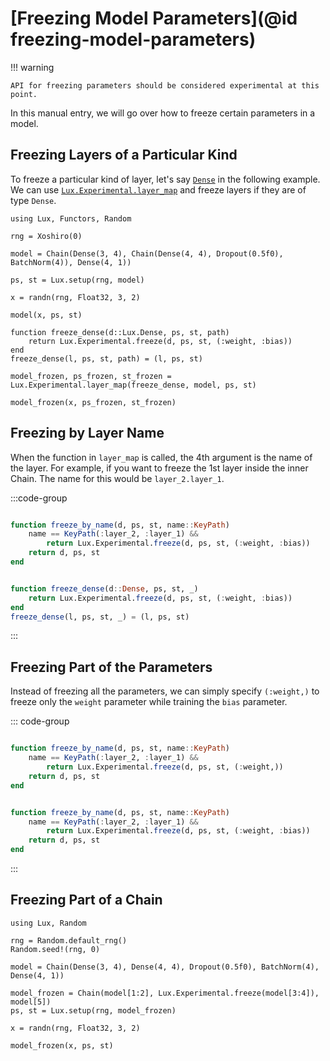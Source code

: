 # [Freezing Model Parameters](@id freezing-model-parameters)

!!! warning

    API for freezing parameters should be considered experimental at this point.

In this manual entry, we will go over how to freeze certain parameters in a model.

## Freezing Layers of a Particular Kind

To freeze a particular kind of layer, let's say [`Dense`](@ref) in the following example.
We can use [`Lux.Experimental.layer_map`](@ref) and freeze layers if they are of type
`Dense`.

```@example freezing_model_parameters
using Lux, Functors, Random

rng = Xoshiro(0)

model = Chain(Dense(3, 4), Chain(Dense(4, 4), Dropout(0.5f0), BatchNorm(4)), Dense(4, 1))

ps, st = Lux.setup(rng, model)

x = randn(rng, Float32, 3, 2)

model(x, ps, st)

function freeze_dense(d::Lux.Dense, ps, st, path)
    return Lux.Experimental.freeze(d, ps, st, (:weight, :bias))
end
freeze_dense(l, ps, st, path) = (l, ps, st)

model_frozen, ps_frozen, st_frozen = Lux.Experimental.layer_map(freeze_dense, model, ps, st)

model_frozen(x, ps_frozen, st_frozen)
```

## Freezing by Layer Name

When the function in `layer_map` is called, the 4th argument is the name of the layer.
For example, if you want to freeze the 1st layer inside the inner Chain. The name for this
would be `layer_2.layer_1`.

:::code-group

```julia [Freezing by Layer Name]

function freeze_by_name(d, ps, st, name::KeyPath)
    name == KeyPath(:layer_2, :layer_1) &&
        return Lux.Experimental.freeze(d, ps, st, (:weight, :bias))
    return d, ps, st
end

```

```julia [Freezing by Layer Type]

function freeze_dense(d::Dense, ps, st, _)
    return Lux.Experimental.freeze(d, ps, st, (:weight, :bias))
end
freeze_dense(l, ps, st, _) = (l, ps, st)

```

:::

## Freezing Part of the Parameters

Instead of freezing all the parameters, we can simply specify `(:weight,)` to freeze only
the `weight` parameter while training the `bias` parameter.

::: code-group

```julia [Freezing Some Parameters of a Layer]

function freeze_by_name(d, ps, st, name::KeyPath)
    name == KeyPath(:layer_2, :layer_1) &&
        return Lux.Experimental.freeze(d, ps, st, (:weight,))
    return d, ps, st
end

```

```julia [Freezing All Parameters of a Layer]

function freeze_by_name(d, ps, st, name::KeyPath)
    name == KeyPath(:layer_2, :layer_1) &&
        return Lux.Experimental.freeze(d, ps, st, (:weight, :bias))
    return d, ps, st
end

```

:::

## Freezing Part of a Chain

```@example freezing_model_parameters
using Lux, Random

rng = Random.default_rng()
Random.seed!(rng, 0)

model = Chain(Dense(3, 4), Dense(4, 4), Dropout(0.5f0), BatchNorm(4), Dense(4, 1))

model_frozen = Chain(model[1:2], Lux.Experimental.freeze(model[3:4]), model[5])
ps, st = Lux.setup(rng, model_frozen)

x = randn(rng, Float32, 3, 2)

model_frozen(x, ps, st)
```
